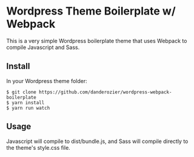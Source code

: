# Wordpress Theme Boilerplate w/ Webpack

This is a very simple Wordpress boilerplate theme that uses Webpack to compile
Javascript and Sass.

## Install
In your Wordpress theme folder:
```
$ git clone https://github.com/danderozier/wordpress-webpack-boilerplate
$ yarn install
$ yarn run watch
```

## Usage
Javascript will compile to dist/bundle.js, and Sass will compile directly to
the theme's style.css file.
